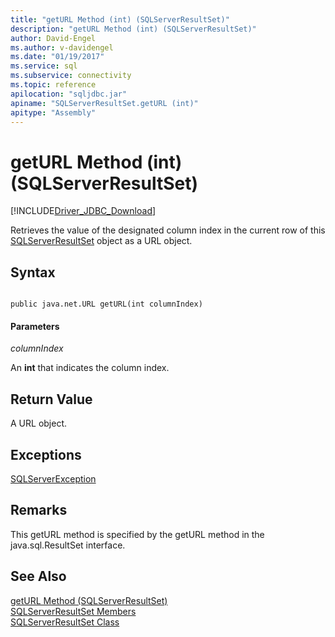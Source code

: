 ```yaml
---
title: "getURL Method (int) (SQLServerResultSet)"
description: "getURL Method (int) (SQLServerResultSet)"
author: David-Engel
ms.author: v-davidengel
ms.date: "01/19/2017"
ms.service: sql
ms.subservice: connectivity
ms.topic: reference
apilocation: "sqljdbc.jar"
apiname: "SQLServerResultSet.getURL (int)"
apitype: "Assembly"
---
```

# getURL Method (int) (SQLServerResultSet)
[!INCLUDE[Driver_JDBC_Download](../../../includes/driver_jdbc_download.md)]

  Retrieves the value of the designated column index in the current row of this [SQLServerResultSet](../../../connect/jdbc/reference/sqlserverresultset-class.md) object as a URL object.  
  
## Syntax  
  
```  
  
public java.net.URL getURL(int columnIndex)  
```  
  
#### Parameters  
 *columnIndex*  
  
 An **int** that indicates the column index.  
  
## Return Value  
 A URL object.  
  
## Exceptions  
 [SQLServerException](../../../connect/jdbc/reference/sqlserverexception-class.md)  
  
## Remarks  
 This getURL method is specified by the getURL method in the java.sql.ResultSet interface.  
  
## See Also  
 [getURL Method &#40;SQLServerResultSet&#41;](../../../connect/jdbc/reference/geturl-method-sqlserverresultset.md)   
 [SQLServerResultSet Members](../../../connect/jdbc/reference/sqlserverresultset-members.md)   
 [SQLServerResultSet Class](../../../connect/jdbc/reference/sqlserverresultset-class.md)  
  
  
